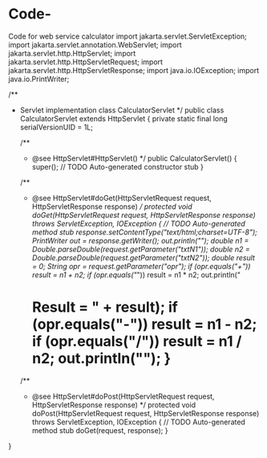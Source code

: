 # Code-
Code for web service calculator
import jakarta.servlet.ServletException;
import jakarta.servlet.annotation.WebServlet;
import jakarta.servlet.http.HttpServlet;
import jakarta.servlet.http.HttpServletRequest;
import jakarta.servlet.http.HttpServletResponse;
import java.io.IOException;
import java.io.PrintWriter;

/**
 * Servlet implementation class CalculatorServlet
 */
public class CalculatorServlet extends HttpServlet {
	private static final long serialVersionUID = 1L;
       
    /**
     * @see HttpServlet#HttpServlet()
     */
    public CalculatorServlet() {
        super();
        // TODO Auto-generated constructor stub
    }

	/**
	 * @see HttpServlet#doGet(HttpServletRequest request, HttpServletResponse response)
	 */
	protected void doGet(HttpServletRequest request, HttpServletResponse response) throws ServletException, IOException {
		// TODO Auto-generated method stub
		response.setContentType("text/html;charset=UTF-8");
		PrintWriter out = response.getWriter();
		out.println("<html><head><title>Servlet CalculatorServlet</title></head><body>");
        double n1 = Double.parseDouble(request.getParameter("txtN1"));
        double n2 = Double.parseDouble(request.getParameter("txtN2"));
        double result = 0;
        String opr = request.getParameter("opr");
        if (opr.equals("+"))
            result = n1 + n2;
        if (opr.equals("*"))
            result = n1 * n2;
        out.println("<h1> Result = " + result);
        if (opr.equals("-"))
            result = n1 - n2;
        if (opr.equals("/"))
            result = n1 / n2;
        out.println("</body></html>");
	}

	/**
	 * @see HttpServlet#doPost(HttpServletRequest request, HttpServletResponse response)
	 */
	protected void doPost(HttpServletRequest request, HttpServletResponse response) throws ServletException, IOException {
		// TODO Auto-generated method stub
		doGet(request, response);
	}

}
